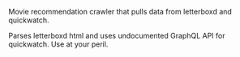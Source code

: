 Movie recommendation crawler that pulls data from letterboxd and quickwatch.

Parses letterboxd html and uses undocumented GraphQL API for quickwatch. Use at your peril.
